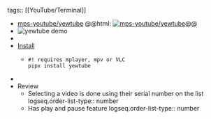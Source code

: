 tags:: [[YouTube/Terminal]]

- [mps-youtube/yewtube](https://github.com/mps-youtube/yewtube)
  @@html: <a href="https://github.com/mps-youtube/yewtube/"><img src="https://github-readme-stats-astronomer.vercel.app/api/pin/?username=mps-youtube&repo=yewtube&theme=tokyonight" alt="mps-youtube/yewtube"/></a>@@
- ![yewtube demo](https://camo.githubusercontent.com/c44e76c7c954fe1db657b6cd1dfa5ef2364d794cccf426517051940e30050791/687474703a2f2f6d70732d796f75747562652e6769746875622e696f2f796577747562652f7374642d7365617263682e706e67)
-
- [Install](https://github.com/mps-youtube/yewtube#installation)
	- ```shell
	  #! requires mplayer, mpv or VLC
	  pipx install yewtube
	  ```
-
- Review
	- Selecting a video is done using their serial number on the list
	  logseq.order-list-type:: number
	- Has play and pause feature
	  logseq.order-list-type:: number